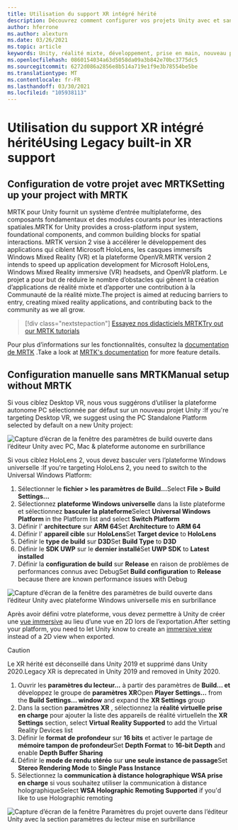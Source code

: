```yaml
---
title: Utilisation du support XR intégré hérité
description: Découvrez comment configurer vos projets Unity avec et sans MRTK à l’aide de la prise en charge héritée de XR intégrée.
author: hferrone
ms.author: alexturn
ms.date: 03/26/2021
ms.topic: article
keywords: Unity, réalité mixte, développement, prise en main, nouveau projet, Windows Mixed Reality, UWP, XR, performance, Legacy, mrtk
ms.openlocfilehash: 0860154034a63d5058da09a3b842e70bc3775dc5
ms.sourcegitcommit: 6272d086a2856e8b514a719e1f9e3b78554be5be
ms.translationtype: MT
ms.contentlocale: fr-FR
ms.lasthandoff: 03/30/2021
ms.locfileid: "105938113"
---
```

# <a name="using-legacy-built-in-xr-support"></a><span data-ttu-id="94162-104">Utilisation du support XR intégré hérité</span><span class="sxs-lookup"><span data-stu-id="94162-104">Using Legacy built-in XR support</span></span>

## <a name="setting-up-your-project-with-mrtk"></a><span data-ttu-id="94162-105">Configuration de votre projet avec MRTK</span><span class="sxs-lookup"><span data-stu-id="94162-105">Setting up your project with MRTK</span></span>

<span data-ttu-id="94162-106">MRTK pour Unity fournit un système d’entrée multiplateforme, des composants fondamentaux et des modules courants pour les interactions spatiales.</span><span class="sxs-lookup"><span data-stu-id="94162-106">MRTK for Unity provides a cross-platform input system, foundational components, and common building blocks for spatial interactions.</span></span> <span data-ttu-id="94162-107">MRTK version 2 vise à accélérer le développement des applications qui ciblent Microsoft HoloLens, les casques immersifs Windows Mixed Reality (VR) et la plateforme OpenVR.</span><span class="sxs-lookup"><span data-stu-id="94162-107">MRTK version 2 intends to speed up application development for Microsoft HoloLens, Windows Mixed Reality immersive (VR) headsets, and OpenVR platform.</span></span> <span data-ttu-id="94162-108">Le projet a pour but de réduire le nombre d’obstacles qui gênent la création d’applications de réalité mixte et d’apporter une contribution à la Communauté de la réalité mixte.</span><span class="sxs-lookup"><span data-stu-id="94162-108">The project is aimed at reducing barriers to entry, creating mixed reality applications, and contributing back to the community as we all grow.</span></span>

> [!div class="nextstepaction"]
> [<span data-ttu-id="94162-109">Essayez nos didacticiels MRTK</span><span class="sxs-lookup"><span data-stu-id="94162-109">Try out our MRTK tutorials</span></span>](tutorials/mr-learning-base-01.md)

<span data-ttu-id="94162-110">Pour plus d’informations sur les fonctionnalités, consultez la [documentation de MRTK](/windows/mixed-reality/mrtk-unity) .</span><span class="sxs-lookup"><span data-stu-id="94162-110">Take a look at [MRTK's documentation](/windows/mixed-reality/mrtk-unity) for more feature details.</span></span>

## <a name="manual-setup-without-mrtk"></a><span data-ttu-id="94162-111">Configuration manuelle sans MRTK</span><span class="sxs-lookup"><span data-stu-id="94162-111">Manual setup without MRTK</span></span>

<span data-ttu-id="94162-112">Si vous ciblez Desktop VR, nous vous suggérons d’utiliser la plateforme autonome PC sélectionnée par défaut sur un nouveau projet Unity :</span><span class="sxs-lookup"><span data-stu-id="94162-112">If you're targeting Desktop VR, we suggest using the PC Standalone Platform selected by default on a new Unity project:</span></span>

![Capture d’écran de la fenêtre des paramètres de build ouverte dans l’éditeur Unity avec PC, Mac & plateforme autonome en surbrillance](images/wmr-config-img-3.png)

<span data-ttu-id="94162-114">Si vous ciblez HoloLens 2, vous devez basculer vers l’plateforme Windows universelle :</span><span class="sxs-lookup"><span data-stu-id="94162-114">If you're targeting HoloLens 2, you need to switch to the Universal Windows Platform:</span></span>

1.  <span data-ttu-id="94162-115">Sélectionner le **fichier > les paramètres de Build...**</span><span class="sxs-lookup"><span data-stu-id="94162-115">Select **File > Build Settings...**</span></span>
2.  <span data-ttu-id="94162-116">Sélectionnez **plateforme Windows universelle** dans la liste plateforme et sélectionnez **basculer la plateforme**</span><span class="sxs-lookup"><span data-stu-id="94162-116">Select **Universal Windows Platform** in the Platform list and select **Switch Platform**</span></span>
3.  <span data-ttu-id="94162-117">Définir l' **architecture** sur **ARM 64**</span><span class="sxs-lookup"><span data-stu-id="94162-117">Set **Architecture** to **ARM 64**</span></span>
4.  <span data-ttu-id="94162-118">Définir l' **appareil cible** sur **HoloLens**</span><span class="sxs-lookup"><span data-stu-id="94162-118">Set **Target device** to **HoloLens**</span></span>
5.  <span data-ttu-id="94162-119">Définir le **type de build** sur **D3D**</span><span class="sxs-lookup"><span data-stu-id="94162-119">Set **Build Type** to **D3D**</span></span>
6.  <span data-ttu-id="94162-120">Définir le **SDK UWP** sur le **dernier installé**</span><span class="sxs-lookup"><span data-stu-id="94162-120">Set **UWP SDK** to **Latest installed**</span></span>
7.  <span data-ttu-id="94162-121">Définir la **configuration de build** sur **Release** en raison de problèmes de performances connus avec Debug</span><span class="sxs-lookup"><span data-stu-id="94162-121">Set **Build configuration** to **Release** because there are known performance issues with Debug</span></span>

![Capture d’écran de la fenêtre des paramètres de build ouverte dans l’éditeur Unity avec plateforme Windows universelle mis en surbrillance](images/wmr-config-img-4.png)

<span data-ttu-id="94162-123">Après avoir défini votre plateforme, vous devez permettre à Unity de créer une [vue immersive](../../design/app-views.md) au lieu d’une vue en 2D lors de l’exportation.</span><span class="sxs-lookup"><span data-stu-id="94162-123">After setting your platform, you need to let Unity know to create an [immersive view](../../design/app-views.md) instead of a 2D view when exported.</span></span>

> [!CAUTION]
> <span data-ttu-id="94162-124">Le XR hérité est déconseillé dans Unity 2019 et supprimé dans Unity 2020.</span><span class="sxs-lookup"><span data-stu-id="94162-124">Legacy XR is deprecated in Unity 2019 and removed in Unity 2020.</span></span>

1. <span data-ttu-id="94162-125">Ouvrir les **paramètres du lecteur...** à partir des paramètres de **Build... et** développez le groupe de **paramètres XR**</span><span class="sxs-lookup"><span data-stu-id="94162-125">Open **Player Settings...** from the **Build Settings... window** and expand the **XR Settings** group</span></span>
2. <span data-ttu-id="94162-126">Dans la section **paramètres XR** , sélectionnez la **réalité virtuelle prise en charge** pour ajouter la liste des appareils de réalité virtuelle</span><span class="sxs-lookup"><span data-stu-id="94162-126">In the **XR Settings** section, select **Virtual Reality Supported** to add the Virtual Reality Devices list</span></span>
3. <span data-ttu-id="94162-127">Définir le **format de profondeur** sur **16 bits** et activer le partage de **mémoire tampon de profondeur**</span><span class="sxs-lookup"><span data-stu-id="94162-127">Set **Depth Format** to **16-bit Depth** and enable **Depth Buffer Sharing**</span></span>
4. <span data-ttu-id="94162-128">Définir le **mode de rendu stéréo** sur **une seule instance de passage**</span><span class="sxs-lookup"><span data-stu-id="94162-128">Set **Stereo Rendering Mode** to **Single Pass Instance**</span></span>
5. <span data-ttu-id="94162-129">Sélectionnez la **communication à distance holographique WSA prise en charge** si vous souhaitez utiliser la communication à distance holographique</span><span class="sxs-lookup"><span data-stu-id="94162-129">Select **WSA Holographic Remoting Supported** if you'd like to use Holographic remoting</span></span> 

![Capture d’écran de la fenêtre Paramètres du projet ouverte dans l’éditeur Unity avec la section paramètres du lecteur mise en surbrillance](images/wmr-config-img-9.png)